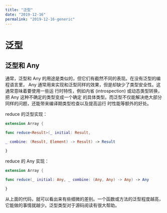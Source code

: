 ```yaml
---
title: "泛型"
date: "2019-12-16"
permalink: "2019-12-16-generic"
---
```


# 泛型

## 泛型和 Any

通常，泛型和 Any 的用途是类似的，但它们有截然不同的表现。在没有泛型的编程语言里， Any 通常用来实现和泛型同样的效果，但是却缺少了类型安全性。这通常意味着要使用一些运 行时特性，例如内省 (introspection) 或动态类型转换，把 Any 这种不确定的类型变成一个确定 的具体类型。而泛型不仅能解决绝大部分同样的问题，还能带来编译期类型检查以及提高运行 时性能等额外的好处。

reduce 的泛型实现：

```swift
extension Array {

func reduce<Result>(_ initial: Result,

_ combine: (Result, Element) -> Result) -> Result

}
```

reduce 的 Any 实现：

```swift
extension Array {

func reduce(_ initial: Any, _ combine: (Any, Any) -> Any) -> Any

}
```

从上面的代码，就可以看出来有些细微的差别。一个函数或方法的泛型程度越高，它能做的事情就越少。泛型类型对于源码阅读有很大帮助。
